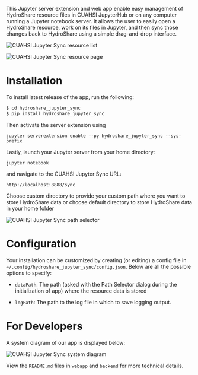 This Jupyter server extension and web app enable easy management of HydroShare resource files in CUAHSI JupyterHub or
on any computer running a Jupyter notebook server. It allows the user to easily open a HydroShare resource,
work on its files in Jupyter, and then sync those changes back to HydroShare using a simple drag-and-drop
interface.

![CUAHSI Jupyter Sync resource list](https://imgur.com/uqvjp5G.png)

![CUAHSI Jupyter Sync resource page](https://imgur.com/v5tbB9X.png)


# Installation

To install latest release of the app, run the following: 

```bash
$ cd hydroshare_jupyter_sync
$ pip install hydroshare_jupyter_sync
```

Then activate the server extension using

```
jupyter serverextension enable --py hydroshare_jupyter_sync --sys-prefix
```

Lastly, launch your Jupyter server from your home directory:

```
jupyter notebook
```

and navigate to the CUAHSI Jupyter Sync URL:

```
http://localhost:8888/sync
```
Choose custom directory to provide your custom path where you want to store HydroShare data or 
choose default directory to store HydroShare data in your home folder

![CUAHSI Jupyter Sync path selector](https://imgur.com/0UeTkyY.png)
# Configuration

Your installation can be customized by creating (or editing) a config file in
`~/.config/hydroshare_jupyter_sync/config.json`. Below are all the possible options to specify:

* `dataPath`: The path (asked with the Path Selector dialog during the initialization of app) where the resource
 data is stored

* `logPath`: The path to the log file in which to save logging output. 

# For Developers

A system diagram of our app is displayed below:

![CUAHSI Jupyter Sync system diagram](https://imgur.com/6NWsxHi.png)

View the `README.md` files in `webapp` and `backend` for more technical details.